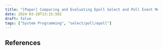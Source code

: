 ```yaml
---
title: "[Paper] Comparing and Evaluating Epoll Select and Poll Event Mechanisms"
date: 2024-03-28T13:15:50Z
draft: false
tags: ["System Programming", "select/poll/epoll"]
---
```


## References